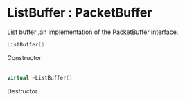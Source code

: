 # ListBuffer : PacketBuffer
List buffer ,an implementation of the PacketBuffer interface.
```C++
ListBuffer()
```
Constructor.
<br></br>
```C++
virtual ~ListBuffer()
```
Destructor.
<br></br>

